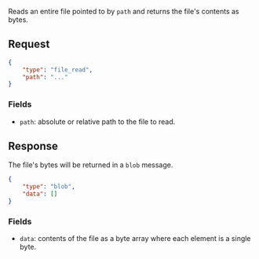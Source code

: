 Reads an entire file pointed to by `path` and returns the file's contents
as bytes.

## Request

```json
{
    "type": "file_read",
    "path": "..."
}
```

### Fields

* `path`: absolute or relative path to the file to read.

## Response

The file's bytes will be returned in a `blob` message.

```json
{
    "type": "blob",
    "data": []
}
```

### Fields

* `data`: contents of the file as a byte array where each element is a single
  byte.
